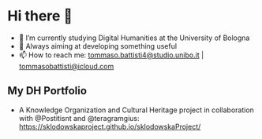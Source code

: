 # Hi there 👋
- 🌱 I’m currently studying Digital Humanities at the University of Bologna
- 🌳 Always aiming at developing something useful
- 📫 How to reach me: tommaso.battisti4@studio.unibo.it | tommasobattisti@icloud.com
## My DH Portfolio
- A Knowledge Organization and Cultural Heritage project in collaboration with @Postitisnt and @teragramgius: https://sklodowskaproject.github.io/sklodowskaProject/
